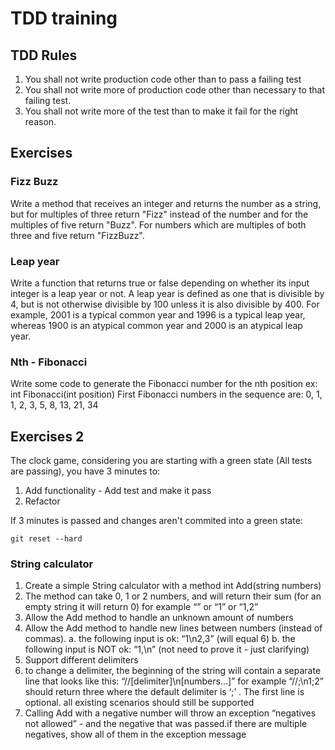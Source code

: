 # TDD training 

## TDD Rules

1. You shall not write production code other than to pass a failing test
1. You shall not write more of production code other than necessary to that failing test.
1. You shall not write more of the test than to make it fail for the right reason.

## Exercises

### Fizz Buzz

Write a method that receives an integer and returns the number as a string, but for multiples of three return "Fizz" instead of the number and for the multiples of five return "Buzz". For numbers which are multiples of both three and five return "FizzBuzz".

### Leap year

Write a function that returns true or false depending on whether its input integer is a leap year or not. A leap year is defined as one that is divisible by 4, but is not otherwise divisible by 100 unless it is also divisible by 400. For example, 2001 is a typical common year and 1996 is a typical leap year, whereas 1900 is an atypical common year and 2000 is an atypical leap year.

### Nth - Fibonacci

Write some code to generate the Fibonacci number for the nth position ex: 
int Fibonacci(int position)
First Fibonacci numbers in the sequence are: 0, 1, 1, 2, 3, 5, 8, 13, 21, 34

## Exercises 2

The clock game, considering you are starting with a green state (All tests are passing), you have 3 minutes to:
1. Add functionality - Add test and make it pass
2. Refactor

If 3 minutes is passed and changes aren't commited into a green state:

    git reset --hard

### String calculator

1.	Create a simple String calculator with a method int Add(string numbers)
2.	The method can take 0, 1 or 2 numbers, and will return their sum (for an empty string it will return 0) for example “” or “1” or “1,2”
3.	Allow the Add method to handle an unknown amount of numbers
4.	Allow the Add method to handle new lines between numbers (instead of commas).
a.	the following input is ok:  “1\n2,3”  (will equal 6)
b.	the following input is NOT ok:  “1,\n” (not need to prove it - just clarifying)
5.	Support different delimiters
1.	to change a delimiter, the beginning of the string will contain a separate line that looks like this:   “//[delimiter]\n[numbers…]” for example “//;\n1;2” should return three where the default delimiter is ‘;’ . The first line is optional. all existing scenarios should still be supported
2.	Calling Add with a negative number will throw an exception “negatives not allowed” - and the negative that was passed.if there are multiple negatives, show all of them in the exception message
